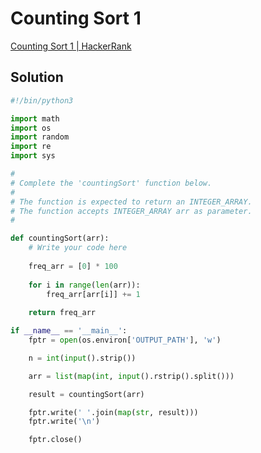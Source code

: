 # Counting Sort 1

[Counting Sort 1 | HackerRank](https://www.hackerrank.com/challenges/one-week-preparation-kit-countingsort1/problem?isFullScreen=true&h_l=interview&playlist_slugs%5B%5D=preparation-kits&playlist_slugs%5B%5D=one-week-preparation-kit&playlist_slugs%5B%5D=one-week-day-two)

## Solution

```python
#!/bin/python3

import math
import os
import random
import re
import sys

#
# Complete the 'countingSort' function below.
#
# The function is expected to return an INTEGER_ARRAY.
# The function accepts INTEGER_ARRAY arr as parameter.
#

def countingSort(arr):
    # Write your code here
    
    freq_arr = [0] * 100
    
    for i in range(len(arr)):
        freq_arr[arr[i]] += 1
    
    return freq_arr

if __name__ == '__main__':
    fptr = open(os.environ['OUTPUT_PATH'], 'w')

    n = int(input().strip())

    arr = list(map(int, input().rstrip().split()))

    result = countingSort(arr)

    fptr.write(' '.join(map(str, result)))
    fptr.write('\n')

    fptr.close()
```

